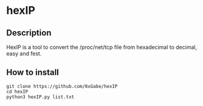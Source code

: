 # hexIP

## Description

HexIP is a tool to convert the /proc/net/tcp file from hexadecimal to decimal, easy and fest.

## How to install

```
git clone https://github.com/0xGabe/hexIP
cd hexIP
python3 hexIP.py list.txt
```
